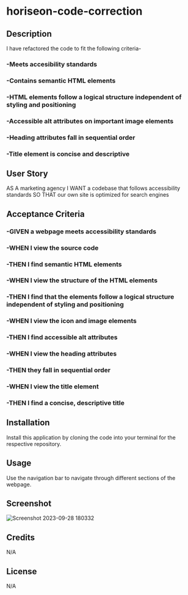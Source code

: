 # horiseon-code-correction

## Description
I have refactored the code to fit the following criteria-
### -Meets accesibility standards
### -Contains semantic HTML elements
### -HTML elements follow a logical structure independent of styling and positioning
### -Accessible alt attributes on important image elements
### -Heading attributes fall in sequential order
### -Title element is concise and descriptive
 
## User Story
AS A marketing agency
I WANT a codebase that follows accessibility standards
SO THAT our own site is optimized for search engines

## Acceptance Criteria
### -GIVEN a webpage meets accessibility standards
### -WHEN I view the source code
### -THEN I find semantic HTML elements
### -WHEN I view the structure of the HTML elements
### -THEN I find that the elements follow a logical structure independent of styling and positioning
### -WHEN I view the icon and image elements
### -THEN I find accessible alt attributes
### -WHEN I view the heading attributes
### -THEN they fall in sequential order
### -WHEN I view the title element
### -THEN I find a concise, descriptive title

## Installation
Install this application by cloning the code into your terminal for the respective repository.

## Usage
Use the navigation bar to navigate through different sections of the webpage.

## Screenshot
![Screenshot 2023-09-28 180332](https://github.com/peytonweber419/horiseon-code-correction/assets/144742645/f10a1863-e4f9-477b-9ccd-0f89cd68e272)

## Credits
N/A

## License
N/A
